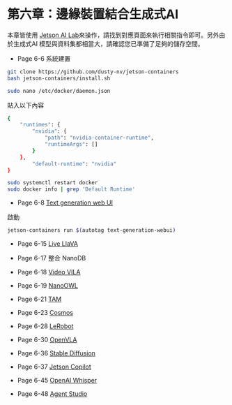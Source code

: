 # 第六章：邊緣裝置結合生成式AI

本章皆使用 [Jetson AI Lab](https://www.jetson-ai-lab.com/)來操作，請找到對應頁面來執行相關指令即可。另外由於生成式AI 模型與資料集都相當大，請確認您已準備了足夠的儲存空間。

* Page 6-6 系統建置
```bash
git clone https://github.com/dusty-nv/jetson-containers
bash jetson-containers/install.sh
```

```bash
sudo nano /etc/docker/daemon.json
```
貼入以下內容
```bash
{
    "runtimes": {
        "nvidia": {
            "path": "nvidia-container-runtime",
            "runtimeArgs": []
        }
    },
        "default-runtime": "nvidia"
}
```

```bash
sudo systemctl restart docker
sudo docker info | grep 'Default Runtime'
```

* Page 6-8 [Text generation web UI](https://www.jetson-ai-lab.com/tutorial_text-generation.html)

啟動
```bash
jetson-containers run $(autotag text-generation-webui)
```

* Page 6-15 [Live LlaVA](https://www.jetson-ai-lab.com/tutorial_text-generation.html)

* Page 6-17 整合 NanoDB

* Page 6-18 [Video VILA](https://www.jetson-ai-lab.com/tutorial_text-generation.html)

* Page 6-19 [NanoOWL](https://www.jetson-ai-lab.com/tutorial_text-generation.html)

* Page 6-21 [TAM](https://www.jetson-ai-lab.com/tutorial_text-generation.html)

* Page 6-23 [Cosmos](https://www.jetson-ai-lab.com/tutorial_text-generation.html)

* Page 6-28 [LeRobot](https://www.jetson-ai-lab.com/tutorial_text-generation.html)

* Page 6-30 [OpenVLA](https://www.jetson-ai-lab.com/tutorial_text-generation.html)

* Page 6-36 [Stable Diffusion](https://www.jetson-ai-lab.com/tutorial_text-generation.html)

* Page 6-37 [Jetson Copilot](https://www.jetson-ai-lab.com/tutorial_text-generation.html)

* Page 6-45 [OpenAI Whisper](https://www.jetson-ai-lab.com/tutorial_text-generation.html)

* Page 6-48 [Agent Studio](https://www.jetson-ai-lab.com/tutorial_text-generation.html)


